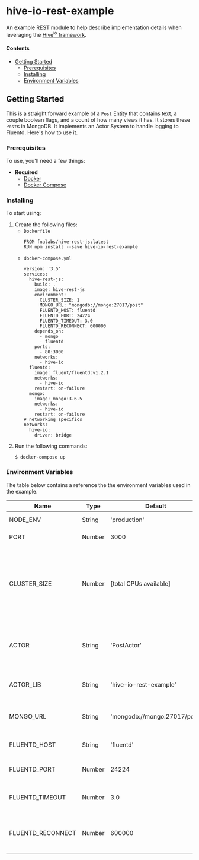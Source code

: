 # hive-io-rest-example
An example REST module to help describe implementation details when leveraging the [Hive<sup>io</sup> framework](https://hiveframework.io).

#### Contents
- [Getting Started](#getting-started)
    - [Prerequisites](#prerequisites)
    - [Installing](#installing)
    - [Environment Variables](#environment-variables)

## Getting Started
This is a straight forward example of a `Post` Entity that contains text, a couple boolean flags, and a count of how many views it has. It stores these `Post`s in MongoDB. It implements an Actor System to handle logging to Fluentd. Here's how to use it.

### Prerequisites
To use, you'll need a few things:
- **Required**
    - [Docker](https://www.docker.com/)
    - [Docker Compose](https://docs.docker.com/compose/)

### Installing
To start using:
1. Create the following files:
    - `Dockerfile`
        ```
        FROM fnalabs/hive-rest-js:latest
        RUN npm install --save hive-io-rest-example
        ```
    - `docker-compose.yml`
        ```
        version: '3.5'
        services:
          hive-rest-js:
            build: .
            image: hive-rest-js
            environment:
              CLUSTER_SIZE: 1
              MONGO_URL: "mongodb://mongo:27017/post"
              FLUENTD_HOST: fluentd
              FLUENTD_PORT: 24224
              FLUENTD_TIMEOUT: 3.0
              FLUENTD_RECONNECT: 600000
            depends_on:
              - mongo
              - fluentd
            ports:
              - 80:3000
            networks:
              - hive-io
          fluentd:
            image: fluent/fluentd:v1.2.1
            networks:
              - hive-io
            restart: on-failure
          mongo:
            image: mongo:3.6.5
            networks:
              - hive-io
            restart: on-failure
        # networking specifics
        networks:
          hive-io:
            driver: bridge
        ```
2. Run the following commands:
    ```
    $ docker-compose up
    ```

### Environment Variables
The table below contains a reference the the environment variables used in the example.

Name               | Type    | Default                       | Description
------------------ | ------- | ----------------------------- | -------------------------------------------------------
NODE_ENV           | String  | 'production'                  | app runtime environment
PORT               | Number  | 3000                          | app port to listen on
CLUSTER_SIZE       | Number  | [total CPUs available]        | defaults to the total available CPUs allocated to the container or to the size you specify here
ACTOR              | String  | 'PostActor'                   | Actor (Model) the microservice is responsible for
ACTOR_LIB          | String  | 'hive-io-rest-example'        | module where the ACTOR resides
MONGO_URL          | String  | 'mongodb://mongo:27017/post'  | url to connect to MongoDB instance
FLUENTD_HOST       | String  | 'fluentd'                     | Hostname of Fluentd instance
FLUENTD_PORT       | Number  | 24224                         | Port of Fluentd instance
FLUENTD_TIMEOUT    | Number  | 3.0                           | Timeout (in sec) for Fluentd client
FLUENTD_RECONNECT  | Number  | 600000                        | Reconnect Interval (in sec) for Fluentd client
